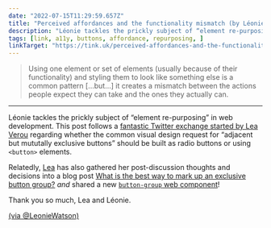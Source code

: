 ```yaml
---
date: "2022-07-15T11:29:59.657Z"
title: "Perceived affordances and the functionality mismatch (by Léonie Watson)"
description: "Léonie tackles the prickly subject of “element re-purposing” in web development"
tags: [link, a11y, buttons, affordance, repurposing, ]
linkTarget: "https://tink.uk/perceived-affordances-and-the-functionality-mismatch/"
---
```

> Using one element or set of elements (usually because of their functionality) and styling them to look like something else is a common pattern […but…] it creates a mismatch between the actions people expect they can take and the ones they actually can.
---

Léonie tackles the prickly subject of “element re-purposing” in web development. This post follows a [fantastic Twitter exchange started by Lea Verou](https://twitter.com/LeaVerou/status/1545712667515654144) regarding whether the common visual design request for “adjacent but mututally exclusive buttons” should be built as radio buttons or using `<button>` elements.

Relatedly, [Lea](https://twitter.com/LeaVerou) has also gathered her post-discussion thoughts and decisions into a blog post [What is the best way to mark up an exclusive button group?](https://lea.verou.me/2022/07/button-group/) _and_ shared a new [`button-group` web component](https://github.com/LeaVerou/nudeforms/tree/main/button-group)! 

Thank you so much, Lea and Léonie.

[(via @LeonieWatson)](https://twitter.com/LeonieWatson/status/1547651790115520521)
